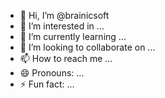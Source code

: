 - 👋 Hi, I’m @brainicsoft
- 👀 I’m interested in ...
- 🌱 I’m currently learning ...
- 💞️ I’m looking to collaborate on ...
- 📫 How to reach me ...
- 😄 Pronouns: ...
- ⚡ Fun fact: ...

<!---
brainicsoft/brainicsoft is a ✨ special ✨ repository because its `README.md` (this file) appears on your GitHub profile.
You can click the Preview link to take a look at your changes.
--->
